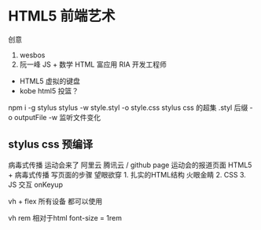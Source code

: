 # HTML5 前端艺术
创意
1. wesbos
2. 阮一峰 JS + 数学
HTML 富应用 RIA 开发工程师
- HTML5 虚拟的键盘
- kobe html5 投篮？

npm i -g stylus
stylus -w style.styl  -o style.css
stylus css 的超集
.styl 后缀 
-o outputFile 
-w 监听文件变化

## stylus css 预编译
病毒式传播
运动会来了
阿里云 腾讯云 / github page 
运动会的报道页面 HTML5 + 病毒式传播
写页面的步骤
望眼欲穿 1. 扎实的HTML结构  火眼金睛
2.  CSS
3. JS 交互 onKeyup

vh + flex 所有设备 都可以使用

vh 
rem  相对于html font-size = 1rem